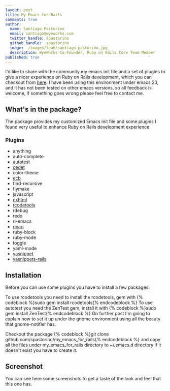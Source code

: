 ```yaml
---
layout: post
title: My Emacs for Rails
comments: true
author:
  name: Santiago Pastorino
  email: santiago@wyeworks.com
  twitter_handle: spastorino
  github_handle:  spastorino
  image:  /images/team/santiago-pastorino.jpg
  description: WyeWorks Co-Founder, Ruby on Rails Core Team Member
published: true
---
```

I'd like to share with the community my emacs init file and a set of plugins to give a nicer experience on Ruby on Rails development, which you can checkout from [here](http://github.com/spastorino/my_emacs_for_rails).
I have been using this environment under emacs 23, and it has not been tested on other emacs versions, so all feedback is welcome, if something goes wrong please feel free to contact me.

<!--more-->

## What's in the package?

The package provides my customized Emacs init file and some plugins I found very useful to enhance Ruby on Rails development experience.

### Plugins

* anything
* auto-complete
* autotest
* [cedet](http://cedet.sourceforge.net/)
* color-theme
* [ecb](http://ecb.sourceforge.net/)
* find-recursive
* flymake
* javascript
* [nxhtml](http://ourcomments.org/Emacs/nXhtml/doc/nxhtml.html)
* [rcodetools](http://eigenclass.org/hiki.rb?rcodetools)
* rdebug
* redo
* ri-emacs
* [rinari](http://rinari.rubyforge.org/)
* ruby-block
* ruby-mode
* toggle
* yaml-mode
* [yasnippet](http://emacswiki.org/emacs/Yasnippet)
* [yasnippets-rails](http://github.com/eschulte/yasnippets-rails/)

## Installation

Before you can use some plugins you have to install a few packages:

To use rcodetools you need to install the rcodetools, gem with
{% codeblock %}sudo gem install rcodetools{% endcodeblock %}
To use autotest you need the ZenTest gem, install it with
{% codeblock %}sudo gem install ZenTest{% endcodeblock %}
On further post I'm going to explain how to set it up under the gnome environment using all the beauty that gnome-notifier has.

Checkout the package
{% codeblock %}git clone github.com/spastorino/my_emacs_for_rails{% endcodeblock %}
 and copy all the files under my_emacs_for_rails directory to ~/.emacs.d directory if it doesn't exist you have to create it.

## Screenshot

You can see here some screenshots to get a taste of the look and feel that this one has.
